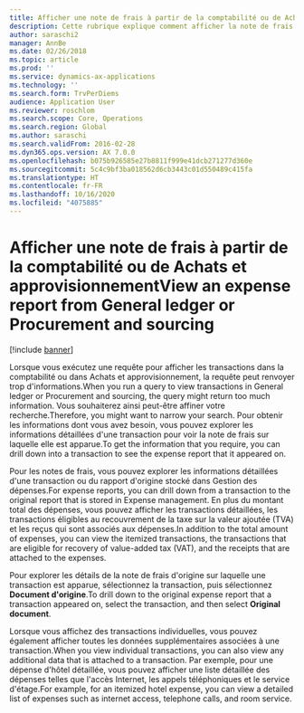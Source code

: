 ```yaml
---
title: Afficher une note de frais à partir de la comptabilité ou de Achats et approvisionnement
description: Cette rubrique explique comment afficher la note de frais d'origine sur laquelle une transaction est apparue.
author: saraschi2
manager: AnnBe
ms.date: 02/26/2018
ms.topic: article
ms.prod: ''
ms.service: dynamics-ax-applications
ms.technology: ''
ms.search.form: TrvPerDiems
audience: Application User
ms.reviewer: roschlom
ms.search.scope: Core, Operations
ms.search.region: Global
ms.author: saraschi
ms.search.validFrom: 2016-02-28
ms.dyn365.ops.version: AX 7.0.0
ms.openlocfilehash: b075b926585e27b8811f999e41dcb271277d360e
ms.sourcegitcommit: 5c4c9bf3ba018562d6cb3443c01d550489c415fa
ms.translationtype: HT
ms.contentlocale: fr-FR
ms.lasthandoff: 10/16/2020
ms.locfileid: "4075885"
---
```

# <a name="view-an-expense-report-from-general-ledger-or-procurement-and-sourcing"></a><span data-ttu-id="8c7f0-103">Afficher une note de frais à partir de la comptabilité ou de Achats et approvisionnement</span><span class="sxs-lookup"><span data-stu-id="8c7f0-103">View an expense report from General ledger or Procurement and sourcing</span></span>

[!include [banner](../includes/banner.md)]

<span data-ttu-id="8c7f0-104">Lorsque vous exécutez une requête pour afficher les transactions dans la comptabilité ou dans Achats et approvisionnement, la requête peut renvoyer trop d'informations.</span><span class="sxs-lookup"><span data-stu-id="8c7f0-104">When you run a query to view transactions in General ledger or Procurement and sourcing, the query might return too much information.</span></span> <span data-ttu-id="8c7f0-105">Vous souhaiterez ainsi peut-être affiner votre recherche.</span><span class="sxs-lookup"><span data-stu-id="8c7f0-105">Therefore, you might want to narrow your search.</span></span> <span data-ttu-id="8c7f0-106">Pour obtenir les informations dont vous avez besoin, vous pouvez explorer les informations détaillées d'une transaction pour voir la note de frais sur laquelle elle est apparue.</span><span class="sxs-lookup"><span data-stu-id="8c7f0-106">To get the information that you require, you can drill down into a transaction to see the expense report that it appeared on.</span></span>

<span data-ttu-id="8c7f0-107">Pour les notes de frais, vous pouvez explorer les informations détaillées d'une transaction ou du rapport d'origine stocké dans Gestion des dépenses.</span><span class="sxs-lookup"><span data-stu-id="8c7f0-107">For expense reports, you can drill down from a transaction to the original report that is stored in Expense management.</span></span> <span data-ttu-id="8c7f0-108">En plus du montant total des dépenses, vous pouvez afficher les transactions détaillées, les transactions éligibles au recouvrement de la taxe sur la valeur ajoutée (TVA) et les reçus qui sont associés aux dépenses.</span><span class="sxs-lookup"><span data-stu-id="8c7f0-108">In addition to the total amount of expenses, you can view the itemized transactions, the transactions that are eligible for recovery of value-added tax (VAT), and the receipts that are attached to the expenses.</span></span>

<span data-ttu-id="8c7f0-109">Pour explorer les détails de la note de frais d'origine sur laquelle une transaction est apparue, sélectionnez la transaction, puis sélectionnez **Document d'origine**.</span><span class="sxs-lookup"><span data-stu-id="8c7f0-109">To drill down to the original expense report that a transaction appeared on, select the transaction, and then select **Original document**.</span></span>

<span data-ttu-id="8c7f0-110">Lorsque vous affichez des transactions individuelles, vous pouvez également afficher toutes les données supplémentaires associées à une transaction.</span><span class="sxs-lookup"><span data-stu-id="8c7f0-110">When you view individual transactions, you can also view any additional data that is attached to a transaction.</span></span> <span data-ttu-id="8c7f0-111">Par exemple, pour une dépense d'hôtel détaillée, vous pouvez afficher une liste détaillée des dépenses telles que l'accès Internet, les appels téléphoniques et le service d'étage.</span><span class="sxs-lookup"><span data-stu-id="8c7f0-111">For example, for an itemized hotel expense, you can view a detailed list of expenses such as internet access, telephone calls, and room service.</span></span>
